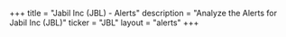 +++
title = "Jabil Inc (JBL) - Alerts"
description = "Analyze the Alerts for Jabil Inc (JBL)"
ticker = "JBL"
layout = "alerts"
+++

